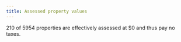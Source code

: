 ```yaml
---
title: Assessed property values
---
```





210 of 5954 properties are effectively assessed at $0 and thus pay no taxes.

